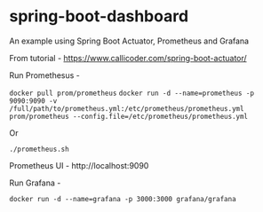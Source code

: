 # spring-boot-dashboard
An example using Spring Boot Actuator, Prometheus and Grafana

From tutorial - https://www.callicoder.com/spring-boot-actuator/

Run Promethesus -

``docker pull prom/prometheus``
``docker run -d --name=prometheus -p 9090:9090 -v /full/path/to/prometheus.yml:/etc/prometheus/prometheus.yml prom/prometheus --config.file=/etc/prometheus/prometheus.yml``

Or

``./prometheus.sh``

Prometheus UI - http://localhost:9090

Run Grafana -

``docker run -d --name=grafana -p 3000:3000 grafana/grafana``
